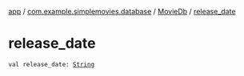 [app](../../index.md) / [com.example.simplemovies.database](../index.md) / [MovieDb](index.md) / [release_date](./release_date.md)

# release_date

`val release_date: `[`String`](https://kotlinlang.org/api/latest/jvm/stdlib/kotlin/-string/index.html)